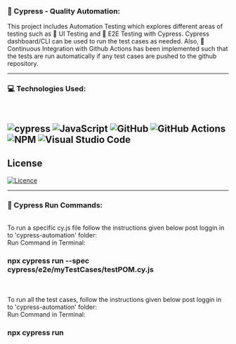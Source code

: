 ### 💫 Cypress - Quality Automation:
This project includes Automation Testing which explores different areas of testing such as :rocket: UI Testing and :jigsaw: E2E Testing with Cypress. Cypress dashboard/CLI can be used to run the test cases as needed. Also, 🔬 Continuous Integration with Github Actions has been implemented such that the tests are run automatically if any test cases are pushed to the github repository.

-------------------------------------------------------------------------------------------------------------------------------------------------------

### 💻 Technologies Used:
<br />

![cypress](https://img.shields.io/badge/-cypress-%23E5E5E5?style=for-the-badge&logo=cypress&logoColor=058a5e)
![JavaScript](https://img.shields.io/badge/javascript-%23323330.svg?style=for-the-badge&logo=javascript&logoColor=%23F7DF1E)
![GitHub](https://img.shields.io/badge/github-%23121011.svg?style=for-the-badge&logo=github&logoColor=white)
![GitHub Actions](https://img.shields.io/badge/github%20actions-%232671E5.svg?style=for-the-badge&logo=githubactions&logoColor=white)
![NPM](https://img.shields.io/badge/NPM-%23000000.svg?style=for-the-badge&logo=npm&logoColor=white)
![Visual Studio Code](https://img.shields.io/badge/Visual%20Studio%20Code-0078d7.svg?style=for-the-badge&logo=visual-studio-code&logoColor=white)
<br />
-------------------------------------------------------------------------------------------------------------------------------------------------------

## License

[![Licence](https://img.shields.io/github/license/Ileriayo/markdown-badges?style=for-the-badge)](./LICENSE)
<hr>

### :gem: Cypress Run Commands:
<br />
To run a specific cy.js file follow the instructions given below post loggin in to 'cypress-automation' folder:
<br />
Run Command in Terminal: 
<h3>npx cypress run --spec cypress/e2e/myTestCases/testPOM.cy.js</h3>
<br />
<br />
To run all the test cases, follow the instructions given below post loggin in to 'cypress-automation' folder:
<br />
Run Command in Terminal: 
<h3>npx cypress run</h3>
<br />
